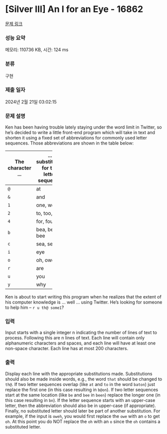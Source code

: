 # [Silver III] An I for an Eye - 16862 

[문제 링크](https://www.acmicpc.net/problem/16862) 

### 성능 요약

메모리: 110736 KB, 시간: 124 ms

### 분류

구현

### 제출 일자

2024년 2월 21일 03:02:15

### 문제 설명

<p>Ken has been having trouble lately staying under the word limit in Twitter, so he’s decided to write a little front-end program which will take in text and shorten it using a fixed set of abbreviations for commonly used letter sequences. Those abbreviations are shown in the table below:</p>

<table class="table table-bordered" style="width: 30%;">
	<thead>
		<tr>
			<th>The character ...</th>
			<th>... substitutes for the letter sequence</th>
		</tr>
	</thead>
	<tbody>
		<tr>
			<td><code>@</code></td>
			<td>at</td>
		</tr>
		<tr>
			<td><code>&</code></td>
			<td>and</td>
		</tr>
		<tr>
			<td><code>1</code></td>
			<td>one, won</td>
		</tr>
		<tr>
			<td><code>2</code></td>
			<td>to, too, two</td>
		</tr>
		<tr>
			<td><code>4</code></td>
			<td>for, four</td>
		</tr>
		<tr>
			<td><code>b</code></td>
			<td>bea, be, bee</td>
		</tr>
		<tr>
			<td><code>c</code></td>
			<td>sea, see</td>
		</tr>
		<tr>
			<td><code>i</code></td>
			<td>eye</td>
		</tr>
		<tr>
			<td><code>o</code></td>
			<td>oh, owe</td>
		</tr>
		<tr>
			<td><code>r</code></td>
			<td>are</td>
		</tr>
		<tr>
			<td><code>u</code></td>
			<td>you</td>
		</tr>
		<tr>
			<td><code>y</code></td>
			<td>why</td>
		</tr>
	</tbody>
</table>

<p>Ken is about to start writing this program when he realizes that the extent of his computer knowledge is ... well ... using Twitter. He’s looking for someone to help him – <code>r u th@ some1</code>?</p>

### 입력 

 <p>Input starts with a single integer n indicating the number of lines of text to process. Following this are n lines of text. Each line will contain only alphanumeric characters and spaces, and each line will have at least one non-space character. Each line has at most 200 characters.</p>

### 출력 

 <p>Display each line with the appropriate substitutions made. Substitutions should also be made inside words, e.g., the word <code>that</code> should be changed to <code>th@</code>. If two letter sequences overlap (like <code>at</code> and <code>to</code> in the word <code>baton</code>) just replace the first one (in this case resulting in <code>b@on</code>). If two letter sequences start at the same location (like <code>be</code> and <code>bee</code> in <code>been</code>) replace the longer one (in this case resulting in <code>bn</code>). If the letter sequence starts with an upper-case letter, then the abbreviation should also be in upper-case (if appropriate). Finally, no substituted letter should later be part of another substitution. For example, if the input is <code>oweh</code>, you would first replace the <code>owe</code> with an <code>o</code> to get <code>oh</code>. At this point you do NOT replace the <code>oh</code> with an <code>o</code> since the <code>oh</code> contains a substituted letter.</p>


